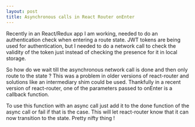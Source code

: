 ```yaml
---
layout: post
title: Asynchronous calls in React Router onEnter
---
```


Recently in an React/Redux app I am working, needed to do an authentication check when entering a route state. JWT tokens are being used for authentication, but I needed to do a network call to check the validity of the token just instead of checking the presence for it in local storage. 

So how do we wait till the asynchronous network call is done and then only route to the state ? This was a problem in older versions of react-router and solutions like an intermediary shim could be used. Thankfully in a recent version of react-router, one of the parameters passed to onEnter is a callback function.

To use this function with an async call just add it to the done function of the async call or fail if that is the case. This will let react-router know that it can now transition to the state. Pretty nifty thing !
